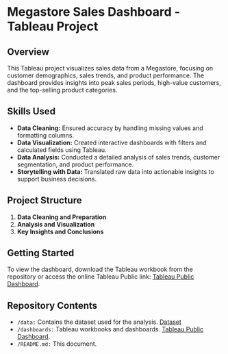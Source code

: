 # **Megastore Sales Dashboard - Tableau Project**

## **Overview**
This Tableau project visualizes sales data from a Megastore, focusing on customer demographics, sales trends, and product performance. The dashboard provides insights into peak sales periods, high-value customers, and the top-selling product categories.

## **Skills Used**
- **Data Cleaning:** Ensured accuracy by handling missing values and formatting columns.
- **Data Visualization:** Created interactive dashboards with filters and calculated fields using Tableau.
- **Data Analysis:** Conducted a detailed analysis of sales trends, customer segmentation, and product performance.
- **Storytelling with Data:** Translated raw data into actionable insights to support business decisions.

## **Project Structure**
1. **Data Cleaning and Preparation**
2. **Analysis and Visualization**
3. **Key Insights and Conclusions**

## **Getting Started**
To view the dashboard, download the Tableau workbook from the repository or access the online Tableau Public link: [Tableau Public Dashboard](https://public.tableau.com/app/profile/jillian.ireland/viz/MegastoreSalesDashboard/ProductDetails#1).

## **Repository Contents**
- `/data:` Contains the dataset used for the analysis. [Dataset](https://www.kaggle.com/datasets/sahilprajapati143/retail-analysis-large-dataset)
- `/dashboards:` Tableau workbooks and dashboards. [Tableau Public Dashboard](https://public.tableau.com/app/profile/jillian.ireland/viz/MegastoreSalesDashboard/ProductDetails#1).
- `/README.md:` This document.
